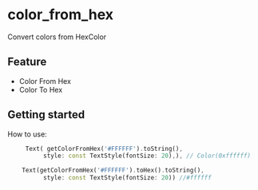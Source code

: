 # color_from_hex

Convert colors from HexColor

## Feature

- Color From Hex
- Color To Hex

## Getting started

How to use:

```dart
     Text( getColorFromHex('#FFFFFF').toString(),
          style: const TextStyle(fontSize: 20),), // Color(0xffffff)
```

```dart
    Text(getColorFromHex('#FFFFFF').toHex().toString(),
          style: const TextStyle(fontSize: 20)) //#ffffff
```
